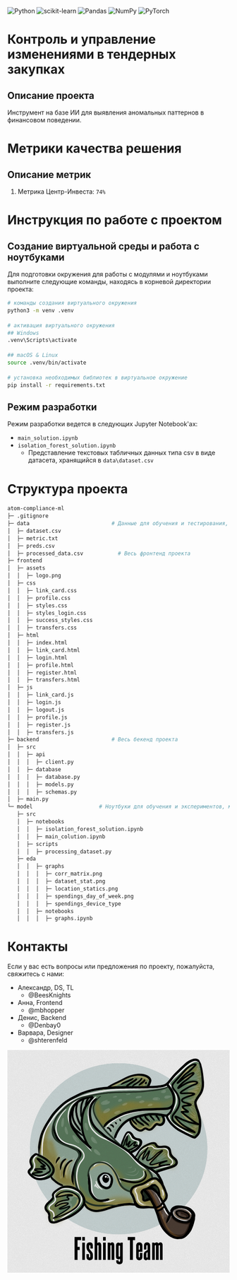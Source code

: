 ![Python](https://img.shields.io/badge/python-3670A0?style=for-the-badge&logo=python&logoColor=ffdd54)
![scikit-learn](https://img.shields.io/badge/scikit--learn-%23F7931E.svg?style=for-the-badge&logo=scikit-learn&logoColor=white)
![Pandas](https://img.shields.io/badge/pandas-%23150458.svg?style=for-the-badge&logo=pandas&logoColor=white)
![NumPy](https://img.shields.io/badge/numpy-%23013243.svg?style=for-the-badge&logo=numpy&logoColor=white)
![PyTorch](https://img.shields.io/badge/PyTorch-%23EE4C2C.svg?style=for-the-badge&logo=PyTorch&logoColor=white)

# Контроль и управление изменениями в тендерных закупках
## Описание проекта

Инструмент на базе ИИ для выявления аномальных паттернов в финансовом поведении.

# Метрики качества решения
## Описание метрик

1. Метрика Центр-Инвеста: ```74%```

# Инструкция по работе с проектом
## Создание виртуальной среды и работа с ноутбуками

Для подготовки окружения для работы с модулями и ноутбуками выполните следующие команды, находясь в корневой директории проекта:

```bash
# команды создания виртуального окружения
python3 -m venv .venv

# активация виртуального окружения
## Windows
.venv\Scripts\activate

## macOS & Linux
source .venv/bin/activate

# установка необходимых библиотек в виртуальное окружение
pip install -r requirements.txt
```

## Режим разработки

Режим разработки ведется в следующих Jupyter Notebook'ах:
- `main_solution.ipynb`
- `isolation_forest_solution.ipynb`
   - Представление текстовых табличных данных типа csv в виде датасета, хранящийся в `data\dataset.csv`
  
# Структура проекта

```bash
atom-compliance-ml
├─ .gitignore
├─ data                          # Данные для обучения и тестирования, а также сама метрика
│  ├─ dataset.csv
│  ├─ metric.txt
│  ├─ preds.csv
│  ├─ processed_data.csv           # Весь фронтенд проекта  
├─ frontend
│  ├─ assets
│  │  ├─ logo.png
│  ├─ css
│  │  ├─ link_card.css
│  │  ├─ profile.css
│  │  ├─ styles.css
│  │  ├─ styles_login.css
│  │  ├─ success_styles.css
│  │  ├─ transfers.css
│  ├─ html
│  │  ├─ index.html
│  │  ├─ link_card.html
│  │  ├─ login.html
│  │  ├─ profile.html
│  │  ├─ register.html
│  │  ├─ transfers.html
│  ├─ js
│  │  ├─ link_card.js
│  │  ├─ login.js
│  │  ├─ logout.js
│  │  ├─ profile.js
│  │  ├─ register.js
│  │  ├─ transfers.js                     
├─ backend                       # Весь бекенд проекта
│  ├─ src
│  │  ├─ api
│  │  │  ├─ client.py
│  │  ├─ database
│  │  │  ├─ database.py
│  │  │  ├─ models.py
│  │  │  ├─ schemas.py
│  ├─ main.py                      
└─ model                     # Ноутбуки для обучения и экспериментов, модули, EDA анализ
   ├─ src   
   │  ├─ notebooks
   │  │  ├─ isolation_forest_solution.ipynb
   │  │  ├─ main_colution.ipynb
   │  ├─ scripts
   │  │  ├─ processing_dataset.py
   ├─ eda
   │  │  ├─ graphs
   │  │  │  ├─ corr_matrix.png
   │  │  │  ├─ dataset_stat.png
   │  │  │  ├─ location_statics.png
   │  │  │  ├─ spendings_day_of_week.png
   │  │  │  ├─ spendings_device_type
   │  │  ├─ notebooks
   │  │  │  ├─ graphs.ipynb                              

```

# Контакты
Если у вас есть вопросы или предложения по проекту, пожалуйста, свяжитесь с нами:
- Александр, DS, TL
   - @BeesKnights
- Анна, Frontend
   - @mbhopper
- Денис, Backend
   - @Denbay0
- Варвара, Designer
   - @shterenfeld



![alt text](team_logov2.png)


